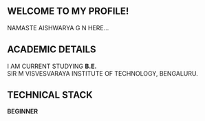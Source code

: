 ## WELCOME TO MY PROFILE!
NAMASTE AISHWARYA G N HERE...
## ACADEMIC DETAILS
I AM CURRENT STUDYING __B.E.__ <br>
SIR M VISVESVARAYA INSTITUTE OF TECHNOLOGY, BENGALURU.
## TECHNICAL STACK 
__BEGINNER__
